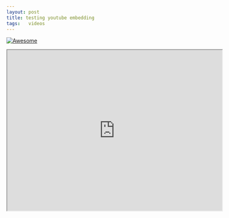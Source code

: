 ```yaml
---
layout: post
title: testing youtube embedding
tags:   videos
---
```


[![Awesome](http://img.youtube.com/vi/BA12Z7gQ4P0/0.jpg)](http://www.youtube.com/watch?v=BA12Z7gQ4P0 "Using an EEPROM to replace combinational logic")


<iframe width="560" height="420" src="http://www.youtube.com/embed/BA12Z7gQ4P0?color=white&theme=light"></iframe>

